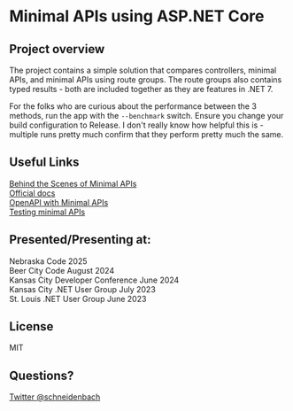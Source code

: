 # Minimal APIs using ASP.NET Core

## Project overview

The project contains a simple solution that compares controllers, minimal APIs, and minimal APIs using route groups. The route groups also contains typed results - both are included together as they are features in .NET 7.

For the folks who are curious about the performance between the 3 methods, run the app with the `--benchmark` switch. Ensure you change your build configuration to Release. I don't really know how helpful this is - multiple runs pretty much confirm that they perform pretty much the same.

## Useful Links

[Behind the Scenes of Minimal APIs](https://andrewlock.net/series/behind-the-scenes-of-minimal-apis/)  
[Official docs](https://learn.microsoft.com/en-us/aspnet/core/tutorials/min-web-api)  
[OpenAPI with Minimal APIs](https://learn.microsoft.com/en-us/aspnet/core/fundamentals/minimal-apis/openapi)  
[Testing minimal APIs](https://learn.microsoft.com/en-us/aspnet/core/fundamentals/minimal-apis/test-min-api)

## Presented/Presenting at:

Nebraska Code 2025  
Beer City Code August 2024  
Kansas City Developer Conference June 2024  
Kansas City .NET User Group July 2023  
St. Louis .NET User Group June 2023

## License

MIT

## Questions?

[Twitter @schneidenbach](https://twitter.com/schneidenbach)